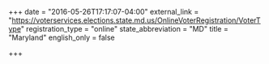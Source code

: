 +++
date = "2016-05-26T17:17:07-04:00"
external_link = "https://voterservices.elections.state.md.us/OnlineVoterRegistration/VoterType"
registration_type = "online"
state_abbreviation = "MD"
title = "Maryland"
english_only = false 

+++
